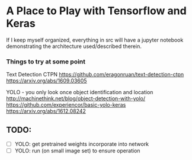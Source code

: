 # A Place to Play with Tensorflow and Keras

If I keep myself organized, everything in src will have a jupyter notebook
demonstrating the architecture used/described therein.


### Things to try at some point

Text Detection CTPN
https://github.com/eragonruan/text-detection-ctpn
https://arxiv.org/abs/1609.03605

YOLO - you only look once
object identification and location
http://machinethink.net/blog/object-detection-with-yolo/
https://github.com/experiencor/basic-yolo-keras
https://arxiv.org/abs/1612.08242

## TODO:
- [ ] YOLO: get pretrained weights incorporate into network
- [ ] YOLO: run (on small image set) to ensure operation
